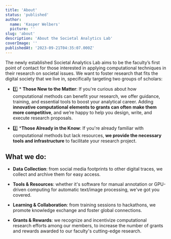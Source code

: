 ```yaml
---
title: 'About'
status: 'published'
author:
  name: 'Kasper Welbers'
  picture: ''
slug: 'about'
description: 'About the Societal Analytics Lab'
coverImage: ''
publishedAt: '2023-09-21T04:35:07.000Z'
---
```


The newly established Societal Analytics Lab aims to be the faculty’s first point of contact for those interested in applying computational techniques in their research on societal issues. We want to foster research that fits the digital society that we live in, specifically targeting two groups of scholars:

* 1️⃣ * **Those New to the Matter**: If you're curious about how computational methods can benefit your research, we offer guidance, training, and essential tools to boost your analytical career. Adding **innovative computational elements to grants can often make them more competitive**, and we’re happy to help you design, write, and execute research proposals.

* 2️⃣ ***Those Already in the Know**: If you're already familiar with computational methods but lack resources, **we provide the necessary tools and infrastructure** to facilitate your research project.

## What we do:

- **Data Collection**: from social media footprints to other digital traces, we collect and archive them for easy access.

- **Tools & Resources**: whether it's software for manual annotation or GPU-driven computing for automatic text/image processing, we've got you covered.

- **Learning & Collaboration**: from training sessions to hackathons, we promote knowledge exchange and foster global connections.

- **Grants & Rewards**: we recognize and incentivize computational research efforts among our members, to increase the number of grants and rewards awarded to our faculty's cutting-edge research.

